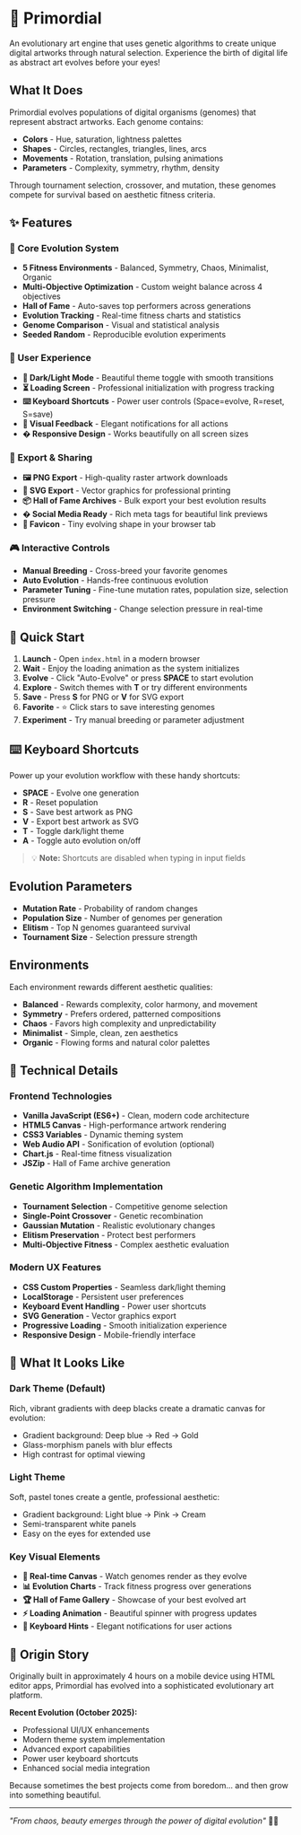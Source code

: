 # 🎨 Primordial

An evolutionary art engine that uses genetic algorithms to create unique digital artworks through natural selection. Experience the birth of digital life as abstract art evolves before your eyes!

## What It Does

Primordial evolves populations of digital organisms (genomes) that represent abstract artworks. Each genome contains:

- **Colors** - Hue, saturation, lightness palettes
- **Shapes** - Circles, rectangles, triangles, lines, arcs
- **Movements** - Rotation, translation, pulsing animations
- **Parameters** - Complexity, symmetry, rhythm, density

Through tournament selection, crossover, and mutation, these genomes compete for survival based on aesthetic fitness criteria.

## ✨ Features

### 🧬 Core Evolution System

- **5 Fitness Environments** - Balanced, Symmetry, Chaos, Minimalist, Organic
- **Multi-Objective Optimization** - Custom weight balance across 4 objectives
- **Hall of Fame** - Auto-saves top performers across generations
- **Evolution Tracking** - Real-time fitness charts and statistics
- **Genome Comparison** - Visual and statistical analysis
- **Seeded Random** - Reproducible evolution experiments

### 🎨 User Experience

- **🌙 Dark/Light Mode** - Beautiful theme toggle with smooth transitions
- **⏳ Loading Screen** - Professional initialization with progress tracking
- **⌨️ Keyboard Shortcuts** - Power user controls (Space=evolve, R=reset, S=save)
- **🔔 Visual Feedback** - Elegant notifications for all actions
- **� Responsive Design** - Works beautifully on all screen sizes

### 💾 Export & Sharing

- **🖼️ PNG Export** - High-quality raster artwork downloads
- **📐 SVG Export** - Vector graphics for professional printing
- **📦 Hall of Fame Archives** - Bulk export your best evolution results
- **� Social Media Ready** - Rich meta tags for beautiful link previews
- **🎯 Favicon** - Tiny evolving shape in your browser tab

### 🎮 Interactive Controls

- **Manual Breeding** - Cross-breed your favorite genomes
- **Auto Evolution** - Hands-free continuous evolution
- **Parameter Tuning** - Fine-tune mutation rates, population size, selection pressure
- **Environment Switching** - Change selection pressure in real-time

## 🚀 Quick Start

1. **Launch** - Open `index.html` in a modern browser
2. **Wait** - Enjoy the loading animation as the system initializes
3. **Evolve** - Click "Auto-Evolve" or press **SPACE** to start evolution
4. **Explore** - Switch themes with **T** or try different environments
5. **Save** - Press **S** for PNG or **V** for SVG export
6. **Favorite** - ⭐ Click stars to save interesting genomes
7. **Experiment** - Try manual breeding or parameter adjustment

## ⌨️ Keyboard Shortcuts

Power up your evolution workflow with these handy shortcuts:

- **SPACE** - Evolve one generation
- **R** - Reset population
- **S** - Save best artwork as PNG
- **V** - Export best artwork as SVG
- **T** - Toggle dark/light theme
- **A** - Toggle auto evolution on/off

> 💡 **Note:** Shortcuts are disabled when typing in input fields

## Evolution Parameters

- **Mutation Rate** - Probability of random changes
- **Population Size** - Number of genomes per generation
- **Elitism** - Top N genomes guaranteed survival
- **Tournament Size** - Selection pressure strength

## Environments

Each environment rewards different aesthetic qualities:

- **Balanced** - Rewards complexity, color harmony, and movement
- **Symmetry** - Prefers ordered, patterned compositions  
- **Chaos** - Favors high complexity and unpredictability
- **Minimalist** - Simple, clean, zen aesthetics
- **Organic** - Flowing forms and natural color palettes

## 🔧 Technical Details

### Frontend Technologies

- **Vanilla JavaScript (ES6+)** - Clean, modern code architecture
- **HTML5 Canvas** - High-performance artwork rendering
- **CSS3 Variables** - Dynamic theming system
- **Web Audio API** - Sonification of evolution (optional)
- **Chart.js** - Real-time fitness visualization
- **JSZip** - Hall of Fame archive generation

### Genetic Algorithm Implementation

- **Tournament Selection** - Competitive genome selection
- **Single-Point Crossover** - Genetic recombination
- **Gaussian Mutation** - Realistic evolutionary changes
- **Elitism Preservation** - Protect best performers
- **Multi-Objective Fitness** - Complex aesthetic evaluation

### Modern UX Features

- **CSS Custom Properties** - Seamless dark/light theming
- **LocalStorage** - Persistent user preferences
- **Keyboard Event Handling** - Power user shortcuts
- **SVG Generation** - Vector graphics export
- **Progressive Loading** - Smooth initialization experience
- **Responsive Design** - Mobile-friendly interface

## 📸 What It Looks Like

### Dark Theme (Default)

Rich, vibrant gradients with deep blacks create a dramatic canvas for evolution:

- Gradient background: Deep blue → Red → Gold
- Glass-morphism panels with blur effects
- High contrast for optimal viewing

### Light Theme

Soft, pastel tones create a gentle, professional aesthetic:

- Gradient background: Light blue → Pink → Cream  
- Semi-transparent white panels
- Easy on the eyes for extended use

### Key Visual Elements

- **🎨 Real-time Canvas** - Watch genomes render as they evolve
- **📊 Evolution Charts** - Track fitness progress over generations
- **🏆 Hall of Fame Gallery** - Showcase of your best evolved art
- **⚡ Loading Animation** - Beautiful spinner with progress updates
- **🔔 Keyboard Hints** - Elegant notifications for user actions

## 🌟 Origin Story

Originally built in approximately 4 hours on a mobile device using HTML editor apps, Primordial has evolved into a sophisticated evolutionary art platform.

**Recent Evolution (October 2025):**

- Professional UI/UX enhancements
- Modern theme system implementation  
- Advanced export capabilities
- Power user keyboard shortcuts
- Enhanced social media integration

Because sometimes the best projects come from boredom... and then grow into something beautiful.

---

*"From chaos, beauty emerges through the power of digital evolution"* 🧬✨
